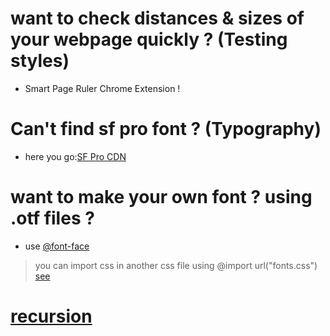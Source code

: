 # want to check distances & sizes of your webpage quickly ? (Testing styles)
- Smart Page Ruler Chrome Extension ! 
# Can't find sf pro font ? (Typography)
- here you go:[SF Pro CDN](https://www.cdnfonts.com/sf-pro-display.font)
# want to make your own font ? using .otf files ?
- use [@font-face](https://blog.greenroots.info/3-quick-ways-to-add-fonts-to-your-react-app)
> you can import css in another css file using @import url("fonts.css") [see](https://www.w3schools.com/cssref/pr_import_rule.asp)
# [recursion](https://github.com/Sa-So/react-typescript/edit/main/Solutions/ReadMe.md)
